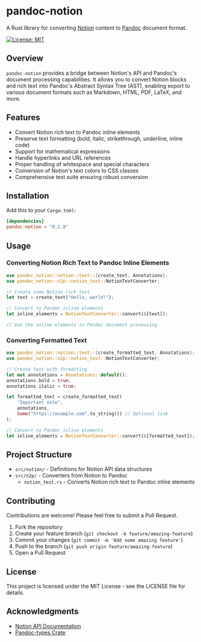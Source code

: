 # pandoc-notion

A Rust library for converting [Notion](https://www.notion.so) content to [Pandoc](https://pandoc.org) document format.

[![License: MIT](https://img.shields.io/badge/License-MIT-blue.svg)](https://opensource.org/licenses/MIT)

## Overview

`pandoc-notion` provides a bridge between Notion's API and Pandoc's document processing capabilities. It allows you to convert Notion blocks and rich text into Pandoc's Abstract Syntax Tree (AST), enabling export to various document formats such as Markdown, HTML, PDF, LaTeX, and more.

## Features

- Convert Notion rich text to Pandoc inline elements
- Preserve text formatting (bold, italic, strikethrough, underline, inline code)
- Support for mathematical expressions
- Handle hyperlinks and URL references
- Proper handling of whitespace and special characters
- Conversion of Notion's text colors to CSS classes
- Comprehensive test suite ensuring robust conversion

## Installation

Add this to your `Cargo.toml`:

```toml
[dependencies]
pandoc-notion = "0.1.0"
```

## Usage

### Converting Notion Rich Text to Pandoc Inline Elements

```rust
use pandoc_notion::notion::text::{create_text, Annotations};
use pandoc_notion::n2p::notion_text::NotionTextConverter;

// Create some Notion rich text
let text = create_text("Hello, world!");

// Convert to Pandoc inline elements
let inline_elements = NotionTextConverter::convert(&[text]);

// Use the inline elements in Pandoc document processing
```

### Converting Formatted Text

```rust
use pandoc_notion::notion::text::{create_formatted_text, Annotations};
use pandoc_notion::n2p::notion_text::NotionTextConverter;

// Create text with formatting
let mut annotations = Annotations::default();
annotations.bold = true;
annotations.italic = true;

let formatted_text = create_formatted_text(
    "Important note", 
    annotations,
    Some("https://example.com".to_string()) // Optional link
);

// Convert to Pandoc inline elements
let inline_elements = NotionTextConverter::convert(&[formatted_text]);
```

## Project Structure

- `src/notion/` - Definitions for Notion API data structures
- `src/n2p/` - Converters from Notion to Pandoc
  - `notion_text.rs` - Converts Notion rich text to Pandoc inline elements

## Contributing

Contributions are welcome! Please feel free to submit a Pull Request.

1. Fork the repository
2. Create your feature branch (`git checkout -b feature/amazing-feature`)
3. Commit your changes (`git commit -m 'Add some amazing feature'`)
4. Push to the branch (`git push origin feature/amazing-feature`)
5. Open a Pull Request

## License

This project is licensed under the MIT License - see the LICENSE file for details.

## Acknowledgments

- [Notion API Documentation](https://developers.notion.com/)
- [Pandoc-types Crate](https://crates.io/crates/pandoc-types)
